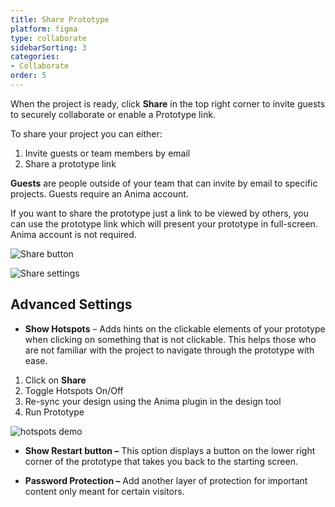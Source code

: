```yaml
---
title: Share Prototype
platform: figma
type: collaborate
sidebarSorting: 3
categories: 
- Collaborate
order: 5
---
```


When the project is ready, click **Share** in the top right corner to invite guests to securely  collaborate or enable a Prototype link.

To share your project you can either:

1.  Invite guests or team members by email
2.  Share a prototype link


**Guests** are people outside of your team that can invite by email to specific projects. Guests require an Anima account.

If you want to share the prototype just a link to be viewed by others, you can use the prototype link which will present your prototype in full-screen. Anima account is not required.

![Share button](https://s3.amazonaws.com/animaapp/docs/web-app/Anima%204%20-%20Share%20button.png)

![Share settings](https://s3.amazonaws.com/animaapp/docs/web-app/Anima%204%20-%20Share.png)

## Advanced Settings

-   **Show Hotspots** – Adds hints on the clickable elements of your prototype when clicking on something that is not clickable. This helps those who are not familiar with the project to navigate through the prototype with ease.

1.  Click on **Share**
2.  Toggle Hotspots On/Off
3.  Re-sync your design using the Anima plugin in the design tool
4.  Run Prototype

![hotspots demo](https://s3.amazonaws.com/animaapp/docs/web-app/Hotspots.gif)


-   **Show Restart button –** This option displays a button on the lower right corner of the prototype that takes you back to the starting screen.

-   **Password Protection –** Add another layer of protection for important content only meant for certain visitors.
